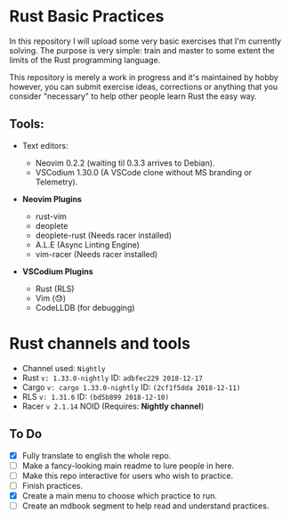# Rust Basic Practices

In this repository I will upload some very basic exercises that I'm
currently solving. The purpose is very simple: train and master to some
extent the limits of the Rust programming language.

This repository is merely a work in progress and it's maintained by hobby
however, you can submit exercise ideas, corrections or anything that you
consider "necessary" to help other people learn Rust the easy way.

## Tools:

* Text editors:
    * Neovim 0.2.2 (waiting til 0.3.3 arrives to Debian).
    * VSCodium 1.30.0 (A VSCode clone without MS branding or Telemetry).

* **Neovim Plugins**
    * rust-vim
    * deoplete
    * deoplete-rust (Needs racer installed)
    * A.L.E (Async Linting Engine)
    * vim-racer (Needs racer installed)

* **VSCodium Plugins**
    * Rust (RLS)
    * Vim (:sweat:)
    * CodeLLDB (for debugging) 

# Rust channels and tools

* Channel used: `Nightly`
* Rust `v: 1.33.0-nightly` ID: `adbfec229 2018-12-17`
* Cargo `v: cargo 1.33.0-nightly` ID: `(2cf1f5dda 2018-12-11)`
* RLS `v: 1.31.6` ID: `(bd5b899 2018-12-10)`
* Racer `v 2.1.14` NOID (Requires: **Nightly channel**)

## To Do
- [x] Fully translate to english the whole repo.
- [ ] Make a fancy-looking main readme to lure people in here.
- [ ] Make this repo interactive for users who wish to practice. 
- [ ] Finish practices.
- [x] Create a main menu to choose which practice to run.
- [ ] Create an mdbook segment to help read and understand practices.